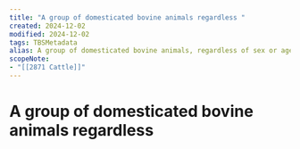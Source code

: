 ```yaml
---
title: "A group of domesticated bovine animals regardless "
created: 2024-12-02
modified: 2024-12-02
tags: TBSMetadata
alias: A group of domesticated bovine animals, regardless of sex or age, kept for the production of milk, meat, hides, and as draft animals.
scopeNote:
- "[[2871 Cattle]]"
---
```

# A group of domesticated bovine animals regardless
